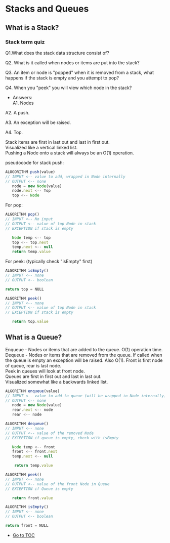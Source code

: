 # Stacks and Queues

## What is a Stack?

### Stack term quiz

Q1.What does the stack data structure consist of?  

Q2. What is it called when nodes or items are put into the stack?  

Q3.  An item or node is "popped" when it is removed from a stack, what happens if the stack is empty and you attempt to pop?  

Q4. When you "peek" you will view which node in the stack?  

- Answers:  
A1. Nodes  

A2. A push.  

A3. An exception will be raised.  

A4. Top.  

Stack items are first in last out and last in first out.  
Visualized like a vertical linked list.  
Pushing a Node onto a stack will always be an O(1) operation.  

pseudocode for stack push:

```javascript
ALOGORITHM push(value)
// INPUT <-- value to add, wrapped in Node internally
// OUTPUT <-- none
   node = new Node(value)
   node.next <-- Top
   top <-- Node
```

For pop:

```javascript
ALGORITHM pop()
// INPUT <-- No input
// OUTPUT <-- value of top Node in stack
// EXCEPTION if stack is empty

   Node temp <-- top
   top <-- top.next
   temp.next <-- null
   return temp.value
```

For peek: (typically check "isEmpty" first)

```javascript
ALGORITHM isEmpty()
// INPUT <-- none
// OUTPUT <-- boolean

return top = NULL

ALGORITHM peek()
// INPUT <-- none
// OUTPUT <-- value of top Node in stack
// EXCEPTION if stack is empty

   return top.value
```

## What is a Queue?

Enqueue - Nodes or items that are added to the queue.  O(1) operation time.  
Dequeue - Nodes or items that are removed from the queue. If called when the queue is empty an exception will be raised.  Also O(1).
Front is first node of queue, rear is last node.  
Peek in queues will look at front node.  
Queues are first in first out and last in last out.  
Visualized somewhat like a backwards linked list.  

```javascript
ALGORITHM enqueue(value)
// INPUT <-- value to add to queue (will be wrapped in Node internally)
// OUTPUT <-- none
   node = new Node(value)
   rear.next <-- node
   rear <-- node
```

```javascript
ALGORITHM dequeue()
// INPUT <-- none
// OUTPUT <-- value of the removed Node
// EXCEPTION if queue is empty, check with isEmpty

   Node temp <-- front
   front <-- front.next
   temp.next <-- null

    return temp.value
```

```javascript
ALGORITHM peek()
// INPUT <-- none
// OUTPUT <-- value of the front Node in Queue
// EXCEPTION if Queue is empty

   return front.value
```

```javascript
ALGORITHM isEmpty()
// INPUT <-- none
// OUTPUT <-- boolean

return front = NULL
```

- [Go to TOC](README.md)

